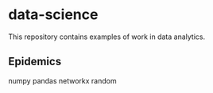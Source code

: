 # data-science #

This repository contains examples of work in data analytics.

## Epidemics ##
numpy
pandas
networkx
random
